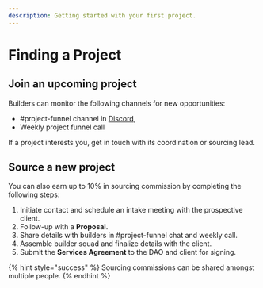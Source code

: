 ```yaml
---
description: Getting started with your first project.
---
```


# Finding a Project

## Join an upcoming project

Builders can monitor the following channels for new opportunities:

* \#project-funnel channel in [Discord](https://discord.com/invite/6Kujmad),
* Weekly project funnel call

If a project interests you, get in touch with its coordination or sourcing lead.

## Source a new project

You can also earn up to 10% in sourcing commission by completing the following steps:

1. Initiate contact and schedule an intake meeting with the prospective client.
2. Follow-up with a **Proposal**.
3. Share details with builders in \#project-funnel chat and weekly call.
4. Assemble builder squad and finalize details with the client.
5. Submit the **Services Agreement** to the DAO and client for signing.

{% hint style="success" %}
Sourcing commissions can be shared amongst multiple people.
{% endhint %}

